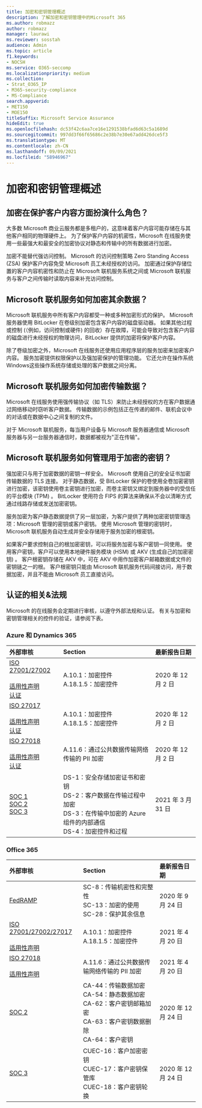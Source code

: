 ```yaml
---
title: 加密和密钥管理概述
description: 了解加密和密钥管理中的Microsoft 365
ms.author: robmazz
author: robmazz
manager: laurawi
ms.reviewer: sosstah
audience: Admin
ms.topic: article
f1.keywords:
- NOCSH
ms.service: O365-seccomp
ms.localizationpriority: medium
ms.collection:
- Strat_O365_IP
- M365-security-compliance
- MS-Compliance
search.appverid:
- MET150
- MOE150
titleSuffix: Microsoft Service Assurance
hideEdit: true
ms.openlocfilehash: dc53f42c6aa7ce16e1291538bfad6d63c5a1689d
ms.sourcegitcommit: 997dd3f66f65686c2e38b7e30e67add426dce5f3
ms.translationtype: MT
ms.contentlocale: zh-CN
ms.lasthandoff: 09/09/2021
ms.locfileid: "58946967"
---
```

# <a name="encryption-and-key-management-overview"></a>加密和密钥管理概述

## <a name="what-role-does-encryption-play-in-protecting-customer-content"></a>加密在保护客户内容方面扮演什么角色？

大多数 Microsoft 商业云服务都是多租户的，这意味着客户内容可能存储在与其他客户相同的物理硬件上。 为了保护客户内容的机密性，Microsoft 在线服务使用一些最强大和最安全的加密协议对静态和传输中的所有数据进行加密。

加密不能替代强访问控制。 Microsoft 的访问控制策略 Zero Standing Access (ZSA) 保护客户内容免受 Microsoft 员工未经授权的访问。 加密通过保护存储位置的客户内容机密性和防止在 Microsoft 联机服务系统之间或 Microsoft 联机服务与客户之间传输时读取内容来补充访问控制。

## <a name="how-do-microsoft-online-services-encrypt-data-at-rest"></a>Microsoft 联机服务如何加密其余数据？

Microsoft 联机服务中所有客户内容都受一种或多种加密形式的保护。 Microsoft 服务器使用 BitLocker 在卷级别加密包含客户内容的磁盘驱动器。 如果其他过程或控制 (（例如，访问控制或硬件) 的回收）存在故障，可能会导致对包含客户内容的磁盘进行未经授权的物理访问，BitLocker 提供的加密将保护客户内容。

除了卷级加密之外，Microsoft 在线服务还使用应用程序层的服务加密来加密客户内容。 服务加密提供权限保护以及强加密保护的管理功能。 它还允许在操作系统Windows这些操作系统存储或处理的客户数据之间分离。

## <a name="how-do-microsoft-online-services-encrypt-data-in-transit"></a>Microsoft 联机服务如何加密传输数据？

Microsoft 在线服务使用强传输协议（如 TLS）来防止未经授权的方在客户数据通过网络移动时窃听客户数据。 传输数据的示例包括正在传递的邮件、联机会议中的对话或在数据中心之间复制的文件。

对于 Microsoft 联机服务，每当用户设备与 Microsoft 服务器通信或 Microsoft 服务器与另一台服务器通信时，数据都被视为"正在传输"。

## <a name="how-do-microsoft-online-services-manage-the-keys-used-for-encryption"></a>Microsoft 联机服务如何管理用于加密的密钥？

强加密只与用于加密数据的密钥一样安全。 Microsoft 使用自己的安全证书加密传输数据的 TLS 连接。 对于静态数据，受 BitLocker 保护的卷使用全卷加密密钥进行加密，该密钥使用卷主密钥进行加密，而卷主密钥又绑定到服务器中的受信任的平台模块 (TPM) 。 BitLocker 使用符合 FIPS 的算法来确保从不会以清晰方式通过线路存储或发送加密密钥。

服务加密为客户静态数据提供了另一层加密，为客户提供了两种加密密钥管理选项：Microsoft 管理的密钥或客户密钥。 使用 Microsoft 管理的密钥时，Microsoft 联机服务自动生成并安全存储用于服务加密的根密钥。

如果客户要求控制自己的根加密密钥，可以将服务加密与客户密钥一同使用。 使用客户密钥，客户可以使用本地硬件服务模块 (HSM) 或 AKV (生成自己的加密密钥) 。 客户根密钥存储在 AKV 中，可在 AKV 中用作加密客户邮箱数据或文件的密钥链之一的根。 客户根密钥只能由 Microsoft 联机服务代码间接访问，用于数据加密，并且不能由 Microsoft 员工直接访问。

## <a name="related-external-regulations--certifications"></a>认证的相关&法规

Microsoft 的在线服务会定期进行审核，以遵守外部法规和认证。 有关与加密和密钥管理相关的控件的验证，请参阅下表。

### <a name="azure-and-dynamics-365"></a>Azure 和 Dynamics 365

| **外部审核** | **Section** | **最新报告日期** |
|:--------------------|:------------|:-----------------------|
| [ISO 27001/27002](https://servicetrust.microsoft.com/ViewPage/MSComplianceGuideV3?command=Download&downloadType=Document&downloadId=e9116047-f327-430c-a83f-166b7e561ad6&tab=7027ead0-3d6b-11e9-b9e1-290b1eb4cdeb&docTab=7027ead0-3d6b-11e9-b9e1-290b1eb4cdeb_ISO_Reports) <br><br> [适用性声明](https://servicetrust.microsoft.com/ViewPage/MSComplianceGuideV3?command=Download&downloadType=Document&downloadId=00af6c3e-7f3e-4e0d-8b0e-79f45ef2cef1&tab=7027ead0-3d6b-11e9-b9e1-290b1eb4cdeb&docTab=7027ead0-3d6b-11e9-b9e1-290b1eb4cdeb_ISO_Reports) <br> [认证](https://servicetrust.microsoft.com/ViewPage/MSComplianceGuideV3?command=Download&downloadType=Document&downloadId=d7af5304-3a31-40e6-9abb-e26352305d41&tab=7027ead0-3d6b-11e9-b9e1-290b1eb4cdeb&docTab=7027ead0-3d6b-11e9-b9e1-290b1eb4cdeb_ISO_Reports) | A.10.1：加密控件 <br> A.18.1.5：加密控件 | 2020 年 12 月 2 日 |
| [ISO 27017](https://servicetrust.microsoft.com/ViewPage/MSComplianceGuideV3?command=Download&downloadType=Document&downloadId=e9116047-f327-430c-a83f-166b7e561ad6&tab=7027ead0-3d6b-11e9-b9e1-290b1eb4cdeb&docTab=7027ead0-3d6b-11e9-b9e1-290b1eb4cdeb_ISO_Reports) <br><br> [适用性声明](https://servicetrust.microsoft.com/ViewPage/MSComplianceGuideV3?command=Download&downloadType=Document&downloadId=a3bca0ac-867d-4204-b66b-13665f5f1e8d&tab=7027ead0-3d6b-11e9-b9e1-290b1eb4cdeb&docTab=7027ead0-3d6b-11e9-b9e1-290b1eb4cdeb_ISO_Reports) <br> [认证](https://servicetrust.microsoft.com/ViewPage/MSComplianceGuideV3?command=Download&downloadType=Document&downloadId=25718a8a-f34d-41e1-a95a-c49246508787&tab=7027ead0-3d6b-11e9-b9e1-290b1eb4cdeb&docTab=7027ead0-3d6b-11e9-b9e1-290b1eb4cdeb_ISO_Reports) | A.10.1：加密控件 <br> A.18.1.5：加密控件 | 2020 年 12 月 2 日 |
| [ISO 27018](https://servicetrust.microsoft.com/ViewPage/MSComplianceGuideV3?command=Download&downloadType=Document&downloadId=e9116047-f327-430c-a83f-166b7e561ad6&tab=7027ead0-3d6b-11e9-b9e1-290b1eb4cdeb&docTab=7027ead0-3d6b-11e9-b9e1-290b1eb4cdeb_ISO_Reports) <br><br> [适用性声明](https://servicetrust.microsoft.com/ViewPage/MSComplianceGuideV3?command=Download&downloadType=Document&downloadId=00af6c3e-7f3e-4e0d-8b0e-79f45ef2cef1&tab=7027ead0-3d6b-11e9-b9e1-290b1eb4cdeb&docTab=7027ead0-3d6b-11e9-b9e1-290b1eb4cdeb_ISO_Reports) <br> [认证](https://servicetrust.microsoft.com/ViewPage/MSComplianceGuideV3?command=Download&downloadType=Document&downloadId=56904fc3-0942-4ff5-9eef-7cabc751a25c&tab=7027ead0-3d6b-11e9-b9e1-290b1eb4cdeb&docTab=7027ead0-3d6b-11e9-b9e1-290b1eb4cdeb_ISO_Reports) | A.11.6：通过公共数据传输网络传输的 PII 加密 | 2020 年 12 月 2 日 |
| [SOC 1](https://servicetrust.microsoft.com/ViewPage/MSComplianceGuideV3?command=Download&downloadType=Document&downloadId=b8721ebd-af20-42fe-b22f-8332b0a19517&tab=7027ead0-3d6b-11e9-b9e1-290b1eb4cdeb&docTab=7027ead0-3d6b-11e9-b9e1-290b1eb4cdeb_SOC_%2F_SSAE_16_Reports) <br> [SOC 2](https://servicetrust.microsoft.com/ViewPage/MSComplianceGuideV3?command=Download&downloadType=Document&downloadId=234a0f57-83c1-4afc-a586-a0e7a59592f7&tab=7027ead0-3d6b-11e9-b9e1-290b1eb4cdeb&docTab=7027ead0-3d6b-11e9-b9e1-290b1eb4cdeb_SOC_%2F_SSAE_16_Reports) <br> [SOC 3](https://servicetrust.microsoft.com/ViewPage/MSComplianceGuideV3?command=Download&downloadType=Document&downloadId=75c8cbf6-e456-473c-a05e-34fea888ec2a&tab=7027ead0-3d6b-11e9-b9e1-290b1eb4cdeb&docTab=7027ead0-3d6b-11e9-b9e1-290b1eb4cdeb_SOC_%2F_SSAE_16_Reports) | DS-1：安全存储加密证书和密钥 <br> DS-2：客户数据在传输过程中加密 <br> DS-3：在传输中加密的 Azure 组件的内部通信 <br> DS-4：加密控件和过程 | 2021 年 3 月 31 日 |

### <a name="office-365"></a>Office 365

| **外部审核** | **Section** | **最新报告日期** |
|:--------------------|:------------|:-----------------------|
| [FedRAMP](https://compliance.microsoft.com/compliancemanager) | SC-8：传输机密性和完整性 <br> SC-13：加密的使用 <br> SC-28：保护其余信息 <br>  | 2020 年 9 月 24 日 |
| [ISO 27001/27002/27017](https://servicetrust.microsoft.com/ViewPage/MSComplianceGuideV3?command=Download&downloadType=Document&downloadId=8d625374-4f2d-49f8-9d37-a4281ba98222&tab=7027ead0-3d6b-11e9-b9e1-290b1eb4cdeb&docTab=7027ead0-3d6b-11e9-b9e1-290b1eb4cdeb_ISO_Reports) <br><br> [适用性声明](https://servicetrust.microsoft.com/ViewPage/MSComplianceGuideV3?command=Download&downloadType=Document&downloadId=c0df4ce8-c77e-4183-84eb-c8688470d8b1&tab=7027ead0-3d6b-11e9-b9e1-290b1eb4cdeb&docTab=7027ead0-3d6b-11e9-b9e1-290b1eb4cdeb_ISO_Reports) | A.10.1：加密控件 <br> A.18.1.5：加密控件 | 2021 年 4 月 20 日 |
| [ISO 27018](https://servicetrust.microsoft.com/ViewPage/MSComplianceGuideV3?command=Download&downloadType=Document&downloadId=8d625374-4f2d-49f8-9d37-a4281ba98222&tab=7027ead0-3d6b-11e9-b9e1-290b1eb4cdeb&docTab=7027ead0-3d6b-11e9-b9e1-290b1eb4cdeb_ISO_Reports) <br><br> [适用性声明](https://servicetrust.microsoft.com/ViewPage/MSComplianceGuideV3?command=Download&downloadType=Document&downloadId=c0df4ce8-c77e-4183-84eb-c8688470d8b1&tab=7027ead0-3d6b-11e9-b9e1-290b1eb4cdeb&docTab=7027ead0-3d6b-11e9-b9e1-290b1eb4cdeb_ISO_Reports) | A.11.6：通过公共数据传输网络传输的 PII 加密 | 2021 年 4 月 20 日 |
| [SOC 2](https://servicetrust.microsoft.com/ViewPage/MSComplianceGuideV3?command=Download&downloadType=Document&downloadId=a73c1738-7892-42b7-acd3-87b6371c53f6&tab=7027ead0-3d6b-11e9-b9e1-290b1eb4cdeb&docTab=7027ead0-3d6b-11e9-b9e1-290b1eb4cdeb_SOC_%2F_SSAE_16_Reports) | CA-44：传输数据加密 <br> CA-54：静态数据加密 <br> CA-62：客户密钥邮箱加密 <br> CA-63：客户密钥数据删除 <br> CA-64：客户密钥 | 2020 年 12 月 24 日 |
| [SOC 3](https://servicetrust.microsoft.com/ViewPage/MSComplianceGuideV3?command=Download&downloadType=Document&downloadId=274054e5-4968-48d2-bf94-9a8eda5d7a93&tab=7027ead0-3d6b-11e9-b9e1-290b1eb4cdeb&docTab=7027ead0-3d6b-11e9-b9e1-290b1eb4cdeb_SOC_%2F_SSAE_16_Reports) | CUEC-16：客户加密密钥 <br> CUEC-17：客户密钥保管库 <br>  CUEC-18：客户密钥轮换| 2020 年 12 月 24 日 |
